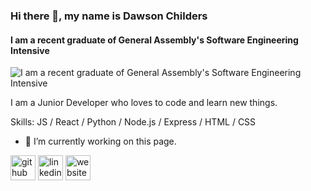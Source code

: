 ### Hi there 👋, my name is Dawson Childers
#### I am a recent graduate of General Assembly's Software Engineering Intensive
![I am a recent graduate of General Assembly's Software Engineering Intensive](https://arturssmirnovs.github.io/github-profile-readme-generator/images/banner.png)

I am a Junior Developer who loves to code and learn new things. 

Skills: JS / React / Python / Node.js / Express / HTML / CSS

- 🔭 I’m currently working on this page. 


[<img src='https://cdn.jsdelivr.net/npm/simple-icons@3.0.1/icons/github.svg' alt='github' height='40'>](https://github.com/dawsonchilders)  [<img src='https://cdn.jsdelivr.net/npm/simple-icons@3.0.1/icons/linkedin.svg' alt='linkedin' height='40'>](https://www.linkedin.com/in/dawsonchilders/)  [<img src='https://cdn.jsdelivr.net/npm/simple-icons@3.0.1/icons/icloud.svg' alt='website' height='40'>](www.dawsonchilders.com)  



